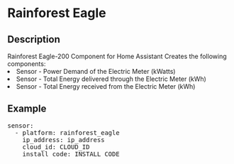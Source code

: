 <h1>Rainforest Eagle</h1>
<h2>Description</h2>
Rainforest Eagle-200 Component for Home Assistant
Creates the following components:
<li> Sensor - Power Demand of the Electric Meter (kWatts)</li>
<li> Sensor - Total Energy delivered through the Electric Meter (kWh)</li>
<li> Sensor - Total Energy received from the Electric Meter (kWh)</li>

<h2>Example</h2>
<pre>
sensor:
  - platform: rainforest_eagle
    ip_address: ip_address
    cloud_id: CLOUD_ID
    install_code: INSTALL_CODE
</pre>
